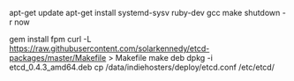   apt-get update
  apt-get install systemd-sysv ruby-dev gcc make
  shutdown -r now

  gem install fpm
  curl -L https://raw.githubusercontent.com/solarkennedy/etcd-packages/master/Makefile  > Makefile
  make deb
  dpkg -i etcd_0.4.3_amd64.deb
  cp /data/indiehosters/deploy/etcd.conf /etc/etcd/
